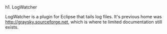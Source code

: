 h1. LogWatcher

LogWatcher is a plugin for Eclipse that tails log files. It's previous home was http://graysky.sourceforge.net, which is where te limited documentation still exists.

